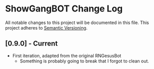 # ShowGangBOT Change Log
All notable changes to this project will be documented in this file.
This project adheres to [Semantic Versioning](http://semver.org/).

## [0.9.0] - Current
- First iteration, adapted from the original RNGesusBot
  - Something is probably going to break that I forgot to clean out.